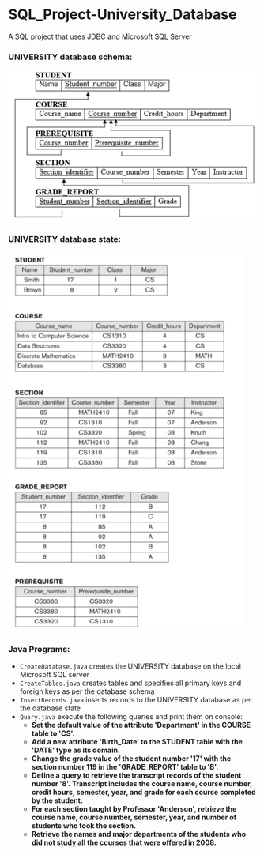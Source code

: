 # SQL_Project-University_Database
A SQL project that uses JDBC and Microsoft SQL Server

### UNIVERSITY database schema:

![Alt text](/screenshots/Database_Schema.png?raw=true "Database Schema")

### UNIVERSITY database state:

![Alt text](/screenshots/Database_States.png?raw=true "Database States")

### Java Programs:
- ```CreateDatabase.java``` creates the UNIVERSITY database on the local Microsoft SQL server
- ```CreateTables.java``` creates tables and specifies all primary keys and foreign keys as per the database schema
- ```InsertRecords.java``` inserts records to the UNIVERSITY database as per the database state
- ```Query.java``` execute the following queries and print them on console:
  - **Set the default value of the attribute 'Department' in the COURSE table to 'CS'.**
  - **Add a new attribute 'Birth_Date' to the STUDENT table with the 'DATE' type as its domain.**
  - **Change the grade value of the student number '17' with the section number 119 in the 'GRADE_REPORT' table to 'B'.**
  - **Define a query to retrieve the transcript records of the student number '8'. Transcript includes the course name, course number, credit hours, semester, year, and grade for each course completed by the student.**
  - **For each section taught by Professor 'Anderson', retrieve the course name, course number, semester, year, and number of students who took the section.**
  - **Retrieve the names and major departments of the students who did not study all the courses that were offered in 2008.**
